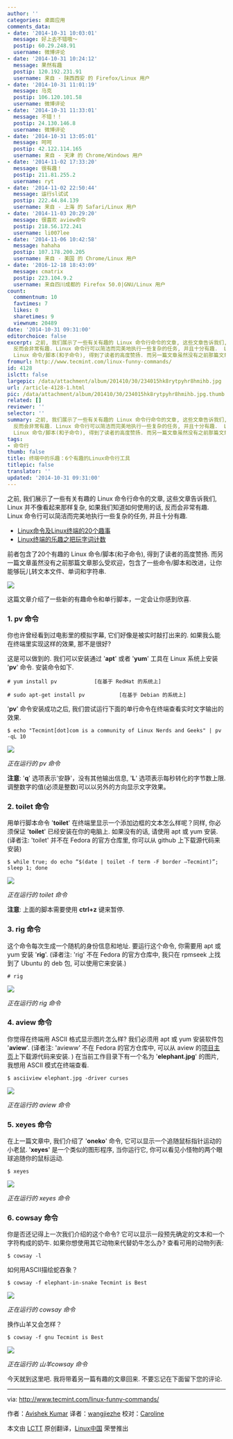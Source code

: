 ```yaml
---
author: ''
categories: 桌面应用
comments_data:
- date: '2014-10-31 10:03:01'
  message: 好上去不错哦～
  postip: 60.29.248.91
  username: 微博评论
- date: '2014-10-31 10:24:12'
  message: 果然有趣
  postip: 120.192.231.91
  username: 来自 - 陕西西安 的 Firefox/Linux 用户
- date: '2014-10-31 11:01:19'
  message: 马克
  postip: 106.120.101.58
  username: 微博评论
- date: '2014-10-31 11:33:01'
  message: 不错！！
  postip: 24.130.146.8
  username: 微博评论
- date: '2014-10-31 13:05:01'
  message: 呵呵
  postip: 42.122.114.165
  username: 来自 - 天津 的 Chrome/Windows 用户
- date: '2014-11-02 17:33:20'
  message: 很有趣！
  postip: 211.81.255.2
  username: ryt
- date: '2014-11-02 22:50:44'
  message: 运行sl试试
  postip: 222.44.84.139
  username: 来自 - 上海 的 Safari/Linux 用户
- date: '2014-11-03 20:29:20'
  message: 很喜欢 aview命令
  postip: 218.56.172.241
  username: li007lee
- date: '2014-11-06 10:42:58'
  message: hahaha
  postip: 107.178.200.205
  username: 来自 - 美国 的 Chrome/Linux 用户
- date: '2016-12-18 18:43:09'
  message: cmatrix
  postip: 223.104.9.2
  username: 来自四川成都的 Firefox 50.0|GNU/Linux 用户
count:
  commentnum: 10
  favtimes: 7
  likes: 0
  sharetimes: 9
  viewnum: 20489
date: '2014-10-31 09:31:00'
editorchoice: false
excerpt: 之前, 我们展示了一些有关有趣的 Linux 命令行命令的文章, 这些文章告诉我们, Linux 并不像看起来那样复杂, 如果我们知道如何使用的话,
  反而会非常有趣. Linux 命令行可以简洁而完美地执行一些复杂的任务, 并且十分有趣.  Linux命令及Linux终端的20个趣事 Linux终端的乐趣之把玩字词计数  前者包含了20个有趣的
  Linux 命令/脚本(和子命令), 得到了读者的高度赞扬. 而另一篇文章虽然没有之前那篇文章那么受欢迎，包含了一些命令/脚本和改进，让你能够玩儿转文本文件、单词和字符串.  这篇文章介绍了一些新的有趣命令和单行脚本，一定会让你
fromurl: http://www.tecmint.com/linux-funny-commands/
id: 4128
islctt: false
largepic: /data/attachment/album/201410/30/234015hk8rytpyhr8hmihb.jpg
url: /article-4128-1.html
pic: /data/attachment/album/201410/30/234015hk8rytpyhr8hmihb.jpg.thumb.jpg
related: []
reviewer: ''
selector: ''
summary: 之前, 我们展示了一些有关有趣的 Linux 命令行命令的文章, 这些文章告诉我们, Linux 并不像看起来那样复杂, 如果我们知道如何使用的话,
  反而会非常有趣. Linux 命令行可以简洁而完美地执行一些复杂的任务, 并且十分有趣.  Linux命令及Linux终端的20个趣事 Linux终端的乐趣之把玩字词计数  前者包含了20个有趣的
  Linux 命令/脚本(和子命令), 得到了读者的高度赞扬. 而另一篇文章虽然没有之前那篇文章那么受欢迎，包含了一些命令/脚本和改进，让你能够玩儿转文本文件、单词和字符串.  这篇文章介绍了一些新的有趣命令和单行脚本，一定会让你
tags:
- 命令行
thumb: false
title: 终端中的乐趣：6个有趣的Linux命令行工具
titlepic: false
translator: ''
updated: '2014-10-31 09:31:00'
---
```


之前, 我们展示了一些有关有趣的 Linux 命令行命令的文章, 这些文章告诉我们, Linux 并不像看起来那样复杂, 如果我们知道如何使用的话, 反而会非常有趣. Linux 命令行可以简洁而完美地执行一些复杂的任务, 并且十分有趣.


* [Linux命令及Linux终端的20个趣事](http://linux.cn/article-2831-1.html)
* [Linux终端的乐趣之把玩字词计数](http://linux.cn/article-4088-1.html)


前者包含了20个有趣的 Linux 命令/脚本(和子命令), 得到了读者的高度赞扬. 而另一篇文章虽然没有之前那篇文章那么受欢迎，包含了一些命令/脚本和改进，让你能够玩儿转文本文件、单词和字符串.


![](/data/attachment/album/201410/30/234015hk8rytpyhr8hmihb.jpg)


这篇文章介绍了一些新的有趣命令和单行脚本，一定会让你感到欣喜.


### 1. pv 命令


你也许曾经看到过电影里的模拟字幕, 它们好像是被实时敲打出来的. 如果我么能在终端里实现这样的效果, 那不是很好?


这是可以做到的. 我们可以安装通过 '**apt**' 或者 '**yum**' 工具在 Linux 系统上安装 '**pv**' 命令. 安装命令如下.



```
# yum install pv            [在基于 RedHat 的系统上]

# sudo apt-get install pv           [在基于 Debian 的系统上]

```

'**pv**' 命令安装成功之后, 我们尝试运行下面的单行命令在终端查看实时文字输出的效果.



```
$ echo "Tecmint[dot]com is a community of Linux Nerds and Geeks" | pv -qL 10 

```

![](/data/attachment/album/201410/30/233254ak99abw9u1ni0uwk.gif)


*正在运行的 pv 命令*


**注意**: '**q**' 选项表示'安静'，没有其他输出信息, '**L**' 选项表示每秒转化的字节数上限. 调整数字的值(必须是整数)可以以另外的方向显示文字效果。


### 2. toilet 命令


用单行脚本命令 '**toilet**' 在终端里显示一个添加边框的文本怎么样呢？同样, 你必须保证 '**toilet**' 已经安装在你的电脑上. 如果没有的话, 请使用 apt 或 yum 安装. (译者注: 'toilet' 并不在 Fedora 的官方仓库里, 你可以从 github 上下载源代码来安装)



```
$ while true; do echo “$(date | toilet -f term -F border –Tecmint)”; sleep 1; done

```

![](/data/attachment/album/201410/30/233344j2gfgogt2dpggj4d.gif)


*正在运行的 toilet 命令*


**注意**: 上面的脚本需要使用 **ctrl+z** 键来暂停.


### 3. rig 命令


这个命令每次生成一个随机的身份信息和地址. 要运行这个命令, 你需要用 apt 或 yum 安装 '**rig**'. (译者注: 'rig' 不在 Fedora 的官方仓库中, 我只在 rpmseek 上找到了 Ubuntu 的 deb 包, 可以使用它来安装.)



```
# rig

```

![](/data/attachment/album/201410/30/233417jsi3r1rbo4b4r1yo.gif)


*正在运行的 rig 命令*


### 4. aview 命令


你觉得在终端用 ASCII 格式显示图片怎么样? 我们必须用 apt 或 yum 安装软件包 '**aview**'. (译者注: 'avieww' 不在 Fedora 的官方仓库中, 可以从 aview 的[项目主页](http://aa-project.sourceforge.net/aview/)上下载源代码来安装. ) 在当前工作目录下有一个名为 '**elephant.jpg**' 的图片, 我想用 ASCII 模式在终端查看.



```
$ asciiview elephant.jpg -driver curses 

```

![](/data/attachment/album/201410/30/233454tf93rmx69y5moyo5.gif)


*正在运行的 aview 命令*


### 5. xeyes 命令


在上一篇文章中, 我们介绍了 '**oneko**' 命令, 它可以显示一个追随鼠标指针运动的小老鼠. '**xeyes**' 是一个类似的图形程序, 当你运行它, 你可以看见小怪物的两个眼球追随你的鼠标运动.



```
$ xeyes

```

![](/data/attachment/album/201410/30/233549lqnv0lv6b5l6ose0.gif)


*正在运行的 xeyes 命令*


### 6. cowsay 命令


你是否还记得上一次我们介绍的这个命令? 它可以显示一段预先确定的文本和一个字符构成的奶牛. 如果你想使用其它动物来代替奶牛怎么办? 查看可用的动物列表:



```
$ cowsay -l 

```

如何用ASCII描绘蛇吞象？



```
$ cowsay -f elephant-in-snake Tecmint is Best 

```

![](/data/attachment/album/201410/30/233636sz2mvmn24tkbzntx.gif)


*正在运行的 cowsay 命令*


换作山羊又会怎样？



```
$ cowsay -f gnu Tecmint is Best 

```

![](/data/attachment/album/201410/30/233656gc9r66577vjgs1pv.gif)


*正在运行的 山羊cowsay 命令*


今天就到这里吧. 我将带着另一篇有趣的文章回来. 不要忘记在下面留下您的评论.




---


via: <http://www.tecmint.com/linux-funny-commands/>


作者：[Avishek Kumar](http://www.tecmint.com/author/avishek/) 译者：[wangjiezhe](https://github.com/wangjiezhe) 校对：[Caroline](https://github.com/carolinewuyan)


本文由 [LCTT](https://github.com/LCTT/TranslateProject) 原创翻译，[Linux中国](http://linux.cn/) 荣誉推出